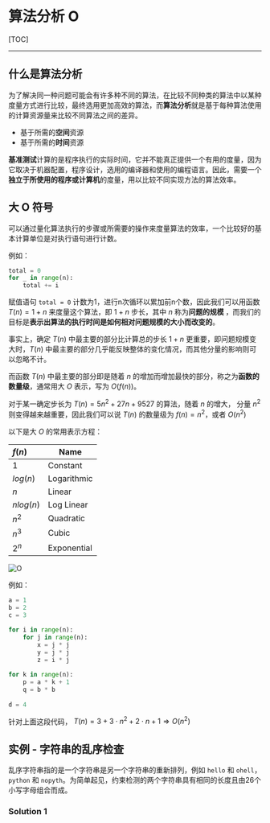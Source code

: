 # 算法分析 O

[TOC]

---

## 什么是算法分析

为了解决同一种问题可能会有许多种不同的算法，在比较不同种类的算法中以某种度量方式进行比较，最终选用更加高效的算法，而**算法分析**就是基于每种算法使用的计算资源量来比较不同算法之间的差异。

- 基于所需的**空间**资源
- 基于所需的**时间**资源

**基准测试**计算的是程序执行的实际时间，它并不能真正提供一个有用的度量，因为它取决于机器配置，程序设计，选用的编译器和使用的编程语言。因此，需要一个**独立于所使用的程序或计算机**的度量，用以比较不同实现方法的算法效率。



## 大 O 符号

可以通过量化算法执行的步骤或所需要的操作来度量算法的效率，一个比较好的基本计算单位是对执行语句进行计数。

例如：

```python
total = 0
for _ in range(n):
    total += i
```

赋值语句 `total = 0` 计数为1，进行n次循环以累加前n个数，因此我们可以用函数 $T(n) = 1 + n$ 来度量这个算法，即 $1 + n$ 步长，其中 $n$ 称为**问题的规模** ，而我们的目标是**表示出算法的执行时间是如何相对问题规模的大小而改变的**。

事实上，确定 $T(n)$ 中最主要的部分比计算总的步长 $1 + n$ 更重要，即问题规模变大时，$T(n)$ 中最主要的部分几乎能反映整体的变化情况，而其他分量的影响则可以忽略不计。

而函数 $T(n)$ 中最主要的部分即是随着 $n$ 的增加而增加最快的部分，称之为**函数的数量级**，通常用大 $O$ 表示，写为 $O(f(n))$。

对于某一确定步长为 $T(n) = 5n^2 + 27n + 9527$ 的算法，随着 $n$ 的增大， 分量 $n^2$ 则变得越来越重要，因此我们可以说 $T(n)$ 的数量级为 $f(n)=n^2$，或者 $O(n^2)$

以下是大 $O$ 的常用表示方程：

| **$f(n)$** | **Name**    |
| :--------- | ----------- |
| $1$        | Constant    |
| $log(n)$   | Logarithmic |
| $n$        | Linear      |
| $nlog(n)$  | Log Linear  |
| $n^2$      | Quadratic   |
| $n^3$      | Cubic       |
| $2^n$      | Exponential |

![O](https://tva1.sinaimg.cn/large/007S8ZIlgy1gixlot0h2lj30ih0d73zx.jpg)

例如：

```python
a = 1
b = 2
c = 3

for i in range(n):
    for j in range(n):
        x = j * j
        y = j * j
        z = i * j
        
for k in range(n):
    p = a * k + 1
    q = b * b
    
d = 4
```

针对上面这段代码， $T(n) = 3 + 3\cdot n^2 + 2\cdot n + 1 \Rightarrow O(n^2)$



## 实例 - 字符串的乱序检查

乱序字符串指的是一个字符串是另一个字符串的重新排列，例如 `hello` 和 `ohell`，`python` 和 `nopyth`。为简单起见，约束检测的两个字符串具有相同的长度且由26个小写字母组合而成。

### Solution 1

